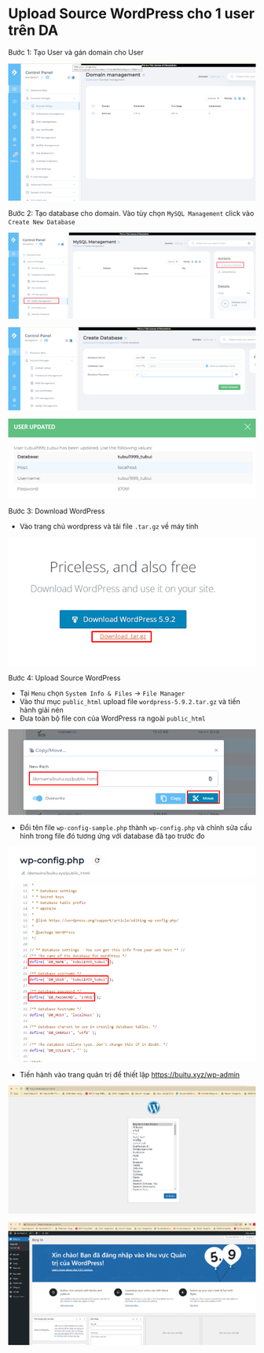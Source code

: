 # Upload Source WordPress cho 1 user trên DA
Bước 1: Tạo User và gán domain cho User

![](./images/adddomainforus.png)

Bước 2: Tạo database cho domain. Vào tùy chọn `MySQL Management` click vào `Create New Database`

![](./images/createdatabase.png)

![](./images/createdatabase1.png)

![](./images/database.png)

Bước 3: Download WordPress 
- Vào trang chủ wordpress và tải file `.tar.gz` về máy tính

![](./images/getwp.png)

Bước 4: Upload Source WordPress
- Tại `Menu` chọn `System Info & Files` -> `File Manager`
- Vào thư mục `public_html` upload file `wordpress-5.9.2.tar.gz`  và tiến hành giải nén
- Đưa toàn bộ file con của WordPress ra ngoài `public_html`

![](./images/publichtml.png)

- Đổi tên file `wp-config-sample.php` thành `wp-config.php` và chỉnh sửa cấu hình trong file đó tương ứng với database đã tạo trước đo

![](./images/wpconfig.png)

- Tiến hành vào trang quản trị để thiết lập https://buitu.xyz/wp-admin

![](./images/wp.png)

![](./images/wp1.png)
